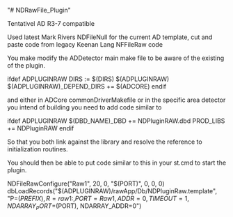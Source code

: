 "# NDRawFile_Plugin" 

Tentativel AD R3-7 compatible

Used latest Mark Rivers NDFileNull for the current AD template, cut and paste code from legacy Keenan Lang NFFileRaw code

You make modify the ADDetector main make file to be aware of the existing of the plugin.


ifdef ADPLUGINRAW
DIRS := $(DIRS) $(ADPLUGINRAW)
$(ADPLUGINRAW)_DEPEND_DIRS += $(ADCORE)
endif

and either in ADCore commonDriverMakefile or in the specific area detector you intend of building you need to 
add code similar to

ifdef ADPLUGINRAW
  $(DBD_NAME)_DBD  += NDPluginRAW.dbd
  PROD_LIBS         += NDPluginRAW
endif

So that you both link against the library and resolve the reference to initialization routines.

You should then be able to put code similar to this in your st.cmd to start the plugin.



NDFileRawConfigure("Raw1", 20, 0, "$(PORT)", 0, 0, 0)
dbLoadRecords("$(ADPLUGINRAW)/rawApp/Db/NDPluginRaw.template", "P=$(PREFIX), R=raw1:, PORT=Raw1, ADDR=0, TIMEOUT=1, NDARRAY_PORT=$(PORT), NDARRAY_ADDR=0")

 

